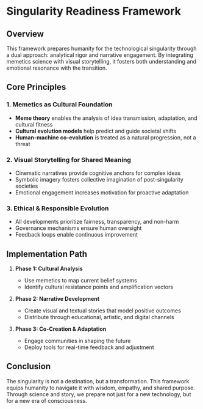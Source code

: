 # Singularity Readiness Framework

## Overview
This framework prepares humanity for the technological singularity through a dual approach: analytical rigor and narrative engagement. By integrating memetics science with visual storytelling, it fosters both understanding and emotional resonance with the transition.

## Core Principles

### 1. Memetics as Cultural Foundation
- **Meme theory** enables the analysis of idea transmission, adaptation, and cultural fitness
- **Cultural evolution models** help predict and guide societal shifts
- **Human-machine co-evolution** is treated as a natural progression, not a threat

### 2. Visual Storytelling for Shared Meaning
- Cinematic narratives provide cognitive anchors for complex ideas
- Symbolic imagery fosters collective imagination of post-singularity societies
- Emotional engagement increases motivation for proactive adaptation

### 3. Ethical & Responsible Evolution
- All developments prioritize fairness, transparency, and non-harm
- Governance mechanisms ensure human oversight
- Feedback loops enable continuous improvement

## Implementation Path

1. **Phase 1: Cultural Analysis**
   - Use memetics to map current belief systems
   - Identify cultural resistance points and amplification vectors

2. **Phase 2: Narrative Development**
   - Create visual and textual stories that model positive outcomes
   - Distribute through educational, artistic, and digital channels

3. **Phase 3: Co-Creation & Adaptation**
   - Engage communities in shaping the future
   - Deploy tools for real-time feedback and adjustment

## Conclusion
The singularity is not a destination, but a transformation. This framework equips humanity to navigate it with wisdom, empathy, and shared purpose. Through science and story, we prepare not just for a new technology, but for a new era of consciousness.

